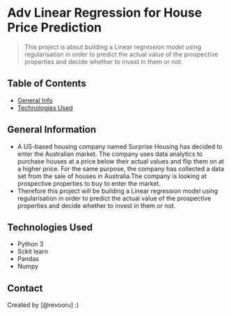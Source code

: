 # Adv Linear Regression for House Price Prediction 
>This project is about building a Linear regression model using regularisation in order to predict the actual value of the prospective properties and decide whether to invest in them or not.

## Table of Contents
* [General Info](#general-information)
* [Technologies Used](#technologies-used)

## General Information
- A US-based housing company named Surprise Housing has decided to enter the Australian market. The company uses data analytics to purchase houses at a price below       their actual values and flip them on at a higher price. For the same purpose, the company has collected a data set from the sale of houses in Australia.The company is looking at prospective properties to buy to enter the market.
- Therefore this project will be building a Linear regression model using regularisation in order to predict the actual value of the prospective properties and decide   whether to invest in them or not.

## Technologies Used
- Python 3
- Sckit learn
- Pandas
- Numpy

## Contact
Created by [@revooru] :)
